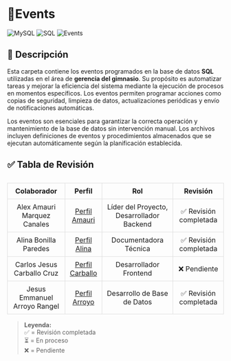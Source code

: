  # 📂Events

![MySQL](https://img.shields.io/badge/MySQL-005C84?style=for-the-badge&logo=mysql&logoColor=white)  ![SQL](https://img.shields.io/badge/SQL-4479A1?style=for-the-badge&logo=amazon-rds&logoColor=white) 
![Events](https://img.shields.io/badge/Events-FF5733?style=for-the-badge&logo=database&logoColor=white)

## 📁 Descripción  

Esta carpeta contiene los eventos programados en la base de datos **SQL** utilizadas en el área de **gerencia del gimnasio**. Su propósito es automatizar tareas y mejorar la eficiencia del sistema mediante la ejecución de procesos en momentos específicos. Los eventos permiten programar acciones como copias de seguridad, limpieza de datos, actualizaciones periódicas y envío de notificaciones automáticas.

Los eventos son esenciales para garantizar la correcta operación y mantenimiento de la base de datos sin intervención manual. 
Los archivos incluyen definiciones de eventos y procedimientos almacenados  que se ejecutan automáticamente según la planificación establecida.

## ✅ Tabla de Revisión  

<table style="width: 100%; border-collapse: collapse; margin-top: 30px;">
  <thead>
    <tr>
      <th style="border: 1px solid #ddd; padding: 8px; text-align: center;">Colaborador</th>
      <th style="border: 1px solid #ddd; padding: 8px; text-align: center;">Perfil</th>
      <th style="border: 1px solid #ddd; padding: 8px; text-align: center;">Rol</th>
      <th style="border: 1px solid #ddd; padding: 8px; text-align: center;">Revisión</th>
    </tr>
  </thead>
  <tbody>
    <tr>
      <td style="border: 1px solid #ddd; padding: 8px; text-align: center;">Alex Amauri Marquez Canales</td>
      <td style="border: 1px solid #ddd; padding: 8px; text-align: center;"><a href="https://github.com/Alex01Dev" target="_blank">Perfil Amauri</a></td>
      <td style="border: 1px solid #ddd; padding: 8px; text-align: center;">Líder del Proyecto, Desarrollador Backend</td>
      <td style="border: 1px solid #ddd; padding: 8px; text-align: center;">✅ Revisión completada</td>
    </tr>
    <tr>
      <td style="border: 1px solid #ddd; padding: 8px; text-align: center;">Alina Bonilla Paredes</td>
      <td style="border: 1px solid #ddd; padding: 8px; text-align: center;"><a href="https://github.com/Ali-2121" target="_blank">Perfil Alina</a></td>
      <td style="border: 1px solid #ddd; padding: 8px; text-align: center;">Documentadora Técnica</td>
      <td style="border: 1px solid #ddd; padding: 8px; text-align: center;">✅ Revisión completada</td>
    </tr>
    <tr>
      <td style="border: 1px solid #ddd; padding: 8px; text-align: center;">Carlos Jesus Carballo Cruz</td>
      <td style="border: 1px solid #ddd; padding: 8px; text-align: center;"><a href="https://github.com/CarlosJ67" target="_blank">Perfil Carballo</a></td>
      <td style="border: 1px solid #ddd; padding: 8px; text-align: center;">Desarrollador Frontend</td>
      <td style="border: 1px solid #ddd; padding: 8px; text-align: center;">❌ Pendiente</td>
    </tr>
    <tr>
      <td style="border: 1px solid #ddd; padding: 8px; text-align: center;">Jesus Emmanuel Arroyo Rangel</td>
      <td style="border: 1px solid #ddd; padding: 8px; text-align: center;"><a href="https://github.com/des-arrosho" target="_blank">Perfil Arroyo</a></td>
      <td style="border: 1px solid #ddd; padding: 8px; text-align: center;">Desarrollo de Base de Datos</td>
      <td style="border: 1px solid #ddd; padding: 8px; text-align: center;">✅ Revisión completada</td>
    </tr>
  </tbody>
</table>

> **Leyenda:**  
> ✅ = Revisión completada  
> ⏳ = En proceso  
> ❌ = Pendiente  
